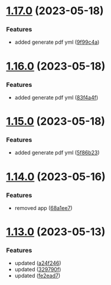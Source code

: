 # [1.17.0](https://github.com/manthanank/learn-angular/compare/v1.16.0...v1.17.0) (2023-05-18)


### Features

* added generate pdf yml ([9f99c4a](https://github.com/manthanank/learn-angular/commit/9f99c4a55942c2b3735c8fb00da06857dec57ead))



# [1.16.0](https://github.com/manthanank/learn-angular/compare/v1.15.0...v1.16.0) (2023-05-18)


### Features

* added generate pdf yml ([83f4a4f](https://github.com/manthanank/learn-angular/commit/83f4a4f60ea6c13d23ec175498b94e5f0e1a858c))



# [1.15.0](https://github.com/manthanank/learn-angular/compare/v1.14.0...v1.15.0) (2023-05-18)


### Features

* added generate pdf yml ([5f86b23](https://github.com/manthanank/learn-angular/commit/5f86b23bd80d8579375178047e5c4625c26ffaf8))



# [1.14.0](https://github.com/manthanank/learn-angular/compare/v1.13.0...v1.14.0) (2023-05-16)


### Features

* removed app ([68a1ee7](https://github.com/manthanank/learn-angular/commit/68a1ee7699867076b1056caf924ec223febe734b))



# [1.13.0](https://github.com/manthanank/learn-angular/compare/v1.12.0...v1.13.0) (2023-05-13)


### Features

* updated ([a24f246](https://github.com/manthanank/learn-angular/commit/a24f246e15a8605fd4026cf638ef02d95542335d))
* updated ([329790f](https://github.com/manthanank/learn-angular/commit/329790fcd958ac0c6d36f694a4241e9f65b375db))
* updated ([fe2ead7](https://github.com/manthanank/learn-angular/commit/fe2ead7cae7e55bf8d46e8b4812a611624dc7896))



